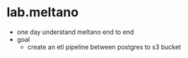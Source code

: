 # lab.meltano

- one day understand meltano end to end
- goal 
    - create an etl pipeline between postgres to s3 bucket
    